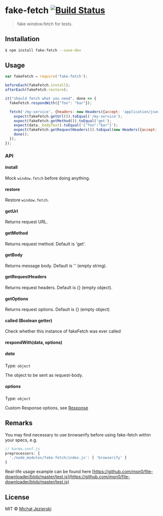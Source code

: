 # fake-fetch [![Build Status](https://travis-ci.org/msn0/fake-fetch.svg?branch=master)](http://travis-ci.org/msn0/fake-fetch)

> fake window.fetch for tests.

## Installation

```sh
$ npm install fake-fetch --save-dev
```

## Usage

```js
var fakeFetch = require('fake-fetch');

beforeEach(fakeFetch.install);
afterEach(fakeFetch.restore);

it("should fetch what you need", done => {
  fakeFetch.respondWith({"foo": "bar"});

  fetch('/my-service', {headers: new Headers({accept: 'application/json'})}).then(data => {
    expect(fakeFetch.getUrl()).toEqual('/my-service');
    expect(fakeFetch.getMethod()).toEqual('get');
    expect(data._bodyText).toEqual('{"foo":"bar"}');
    expect(fakeFetch.getRequestHeaders()).toEqual(new Headers({accept: 'application/json'}));
    done();
  });
});
```

### API

#### install

Mock `window.fetch` before doing anything.

#### restore

Restore `window.fetch`.

#### getUrl

Returns request URL.

#### getMethod

Returns request method. Default is 'get'.

#### getBody

Returns message body. Default is '' (empty string).

#### getRequestHeaders

Returns request headers. Default is {} (empty object).

#### getOptions

Returns request options. Default is {} (empty object)

#### called (Boolean getter)

Check whether this instance of fakeFetch was ever called

#### respondWith(data, options)

##### data

Type: `object`

The object to be sent as request-body. 

##### options

Type: `object`

Custom Response options, see [Response](https://developer.mozilla.org/en-US/docs/Web/API/Response)

## Remarks

You may find necessary to use browserify before using fake-fetch within your specs, e.g.
```js
// karma.conf.js
preprocessors: {
  './node_modules/fake-fetch/index.js': [ 'browserify' ]
}
```
Real-life usage example can be found here [https://github.com/msn0/file-downloader/blob/master/test.js](https://github.com/msn0/file-downloader/blob/master/test.js)

## License
MIT &copy; [Michał Jezierski](https://pl.linkedin.com/in/jezierskimichal)
